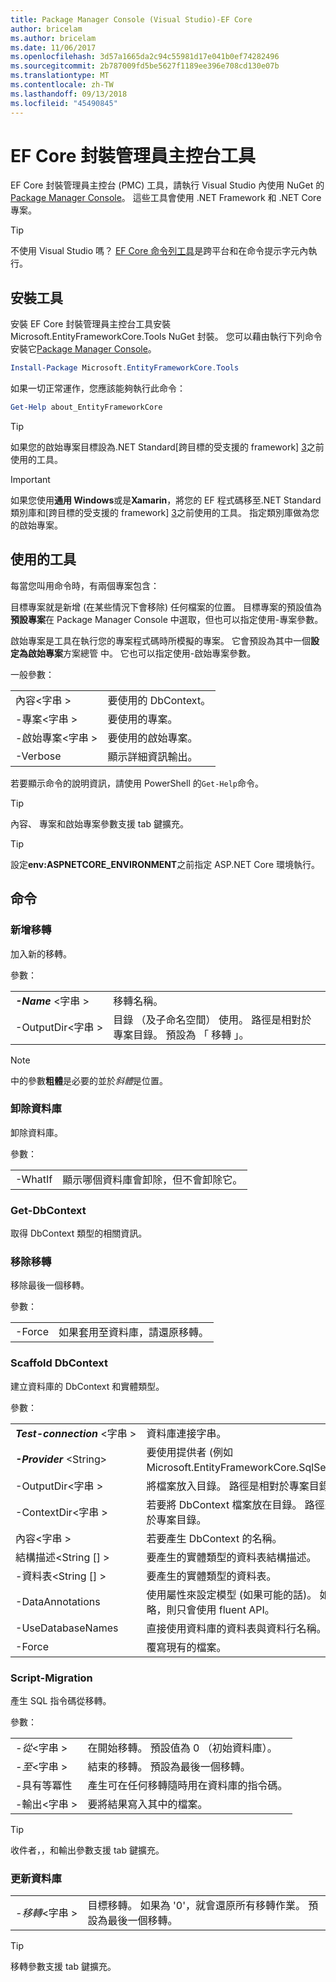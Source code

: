 ```yaml
---
title: Package Manager Console (Visual Studio)-EF Core
author: bricelam
ms.author: bricelam
ms.date: 11/06/2017
ms.openlocfilehash: 3d57a1665da2c94c55981d17e041b0ef74282496
ms.sourcegitcommit: 2b787009fd5be5627f1189ee396e708cd130e07b
ms.translationtype: MT
ms.contentlocale: zh-TW
ms.lasthandoff: 09/13/2018
ms.locfileid: "45490845"
---
```

<a name="ef-core-package-manager-console-tools"></a>EF Core 封裝管理員主控台工具
=====================================
EF Core 封裝管理員主控台 (PMC) 工具，請執行 Visual Studio 內使用 NuGet 的[Package Manager Console][2]。
這些工具會使用 .NET Framework 和 .NET Core 專案。

> [!TIP]
> 不使用 Visual Studio 嗎？ [EF Core 命令列工具][ 1]是跨平台和在命令提示字元內執行。

<a name="installing-the-tools"></a>安裝工具
--------------------
安裝 EF Core 封裝管理員主控台工具安裝 Microsoft.EntityFrameworkCore.Tools NuGet 封裝。
您可以藉由執行下列命令安裝它[Package Manager Console][2]。

``` powershell
Install-Package Microsoft.EntityFrameworkCore.Tools
```

如果一切正常運作，您應該能夠執行此命令：

``` powershell
Get-Help about_EntityFrameworkCore
```
> [!TIP]
> 如果您的啟始專案目標設為.NET Standard[跨目標的受支援的 framework] [ 3]之前使用的工具。

> [!IMPORTANT]
> 如果您使用**通用 Windows**或是**Xamarin**，將您的 EF 程式碼移至.NET Standard 類別庫和[跨目標的受支援的 framework] [ 3]之前使用的工具。 指定類別庫做為您的啟始專案。

<a name="using-the-tools"></a>使用的工具
---------------
每當您叫用命令時，有兩個專案包含：

目標專案就是新增 (在某些情況下會移除) 任何檔案的位置。 目標專案的預設值為**預設專案**在 Package Manager Console 中選取，但也可以指定使用-專案參數。

啟始專案是工具在執行您的專案程式碼時所模擬的專案。 它會預設為其中一個**設定為啟始專案**方案總管 中。 它也可以指定使用-啟始專案參數。

一般參數：

|                           |                             |
|:--------------------------|:----------------------------|
| 內容\<字串 >        | 要使用的 DbContext。       |
| -專案\<字串 >        | 要使用的專案。         |
| -啟始專案\<字串 > | 要使用的啟始專案。 |
| -Verbose                  | 顯示詳細資訊輸出。        |

若要顯示命令的說明資訊，請使用 PowerShell 的`Get-Help`命令。

> [!TIP]
> 內容、 專案和啟始專案參數支援 tab 鍵擴充。

> [!TIP]
> 設定**env:ASPNETCORE_ENVIRONMENT**之前指定 ASP.NET Core 環境執行。

<a name="commands"></a>命令
--------

### <a name="add-migration"></a>新增移轉

加入新的移轉。

參數：

|                                   |                                                                                                                  |
|:----------------------------------|:-----------------------------------------------------------------------------------------------------------------|
| ***-Name*** \<字串 >             | 移轉名稱。                                                                                       |
| <nobr>-OutputDir\<字串 ></nobr> | 目錄 （及子命名空間） 使用。 路徑是相對於專案目錄。 預設為 「 移轉 」。 |

> [!NOTE]
> 中的參數**粗體**是必要的並於*斜體*是位置。

### <a name="drop-database"></a>卸除資料庫

卸除資料庫。

參數：

|         |                                                          |
|:--------|:---------------------------------------------------------|
| -WhatIf | 顯示哪個資料庫會卸除，但不會卸除它。 |

### <a name="get-dbcontext"></a>Get-DbContext

取得 DbContext 類型的相關資訊。

### <a name="remove-migration"></a>移除移轉

移除最後一個移轉。

參數：

|        |                                                              |
|:-------|:-------------------------------------------------------------|
| -Force | 如果套用至資料庫，請還原移轉。 |

### <a name="scaffold-dbcontext"></a>Scaffold DbContext

建立資料庫的 DbContext 和實體類型。

參數：

|                                          |                                                                                                  |
|:-----------------------------------------|:-------------------------------------------------------------------------------------------------|
| <nobr>***Test-connection*** \<字串 ></nobr> | 資料庫連接字串。                                                           |
| ***-Provider*** \<String>                | 要使用提供者 (例如 Microsoft.EntityFrameworkCore.SqlServer)。                      |
| -OutputDir\<字串 >                     | 將檔案放入目錄。 路徑是相對於專案目錄。                      |
| -ContextDir\<字串 >                    | 若要將 DbContext 檔案放在目錄。 路徑是相對於專案目錄。             |
| 內容\<字串 >                       | 若要產生 DbContext 的名稱。                                                           |
| 結構描述\<String [] >                     | 要產生的實體類型的資料表結構描述。                                              |
| -資料表\<String [] >                      | 要產生的實體類型的資料表。                                                         |
| -DataAnnotations                         | 使用屬性來設定模型 (如果可能的話)。 如果省略，則只會使用 fluent API。 |
| -UseDatabaseNames                        | 直接使用資料庫的資料表與資料行名稱。                                           |
| -Force                                   | 覆寫現有的檔案。                                                                        |

### <a name="script-migration"></a>Script-Migration

產生 SQL 指令碼從移轉。

參數：

|                   |                                                                    |
|:------------------|:-------------------------------------------------------------------|
| *-從*\<字串 > | 在開始移轉。 預設值為 0 （初始資料庫）。      |
| *-至*\<字串 >   | 結束的移轉。 預設為最後一個移轉。              |
| -具有等冪性       | 產生可在任何移轉隨時用在資料庫的指令碼。 |
| -輸出\<字串 > | 要將結果寫入其中的檔案。                                   |

> [!TIP]
> 收件者，，和輸出參數支援 tab 鍵擴充。

### <a name="update-database"></a>更新資料庫

|                                     |                                                                                                |
|:------------------------------------|:-----------------------------------------------------------------------------------------------|
| <nobr>*-移轉*\<字串 ></nobr> | 目標移轉。 如果為 '0'，就會還原所有移轉作業。 預設為最後一個移轉。 |

> [!TIP]
> 移轉參數支援 tab 鍵擴充。


  [1]: dotnet.md
  [2]: https://docs.microsoft.com/nuget/tools/package-manager-console
  [3]: index.md#frameworks
